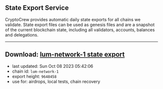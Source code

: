 ## State Export Service
CryptoCrew provides automatic daily state exports for all chains we validate. State export files can be used as genesis files and are a snapshot of the current blockchain state, including all validators, accounts, balances and delegations.

---
**Download: [lum-network-1 state export](https://dl.ccvalidators.com/SERVICE/lumnetwork/lum-network-1_export_9648458.json)**
---

- last updated: Sun Oct 08 2023 05:42:06
- chain id: `lum-network-1`
- export height: `9648458`
- use for: airdrops, local tests, chain recovery
